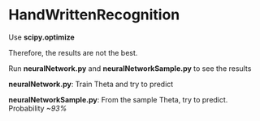 # HandWrittenRecognition

Use **scipy.optimize**

Therefore, the results are not the best.

Run **neuralNetwork.py** and **neuralNetworkSample.py** to see the results

**neuralNetwork.py**: Train Theta and try to predict

**neuralNetworkSample.py**: From the sample Theta, try to predict. Probability *~93%*

